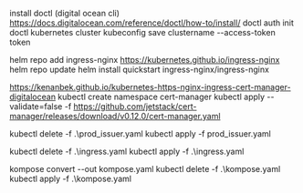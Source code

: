 install doctl (digital ocean cli)
https://docs.digitalocean.com/reference/doctl/how-to/install/
doctl auth init
doctl kubernetes cluster kubeconfig save clustername --access-token token

helm repo add ingress-nginx https://kubernetes.github.io/ingress-nginx
helm repo update
helm install quickstart ingress-nginx/ingress-nginx

https://kenanbek.github.io/kubernetes-https-nginx-ingress-cert-manager-digitalocean
kubectl create namespace cert-manager
kubectl apply --validate=false -f https://github.com/jetstack/cert-manager/releases/download/v0.12.0/cert-manager.yaml

kubectl delete -f .\prod_issuer.yaml
kubectl apply -f prod_issuer.yaml 

kubectl delete -f .\ingress.yaml
kubectl apply -f .\ingress.yaml 

kompose convert --out kompose.yaml
kubectl delete -f .\kompose.yaml
kubectl apply -f .\kompose.yaml
